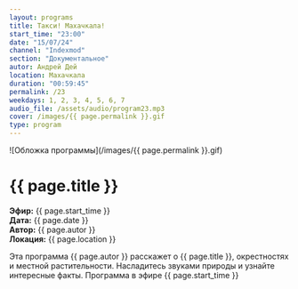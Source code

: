 ```yaml
---
layout: programs
title: Такси! Махачкала!
start_time: "23:00"
date: "15/07/24"
channel: "Indexmod"
section: "Документальное"
autor: Андрей Дей
location: Махачкала
duration: "00:59:45"
permalink: /23
weekdays: 1, 2, 3, 4, 5, 6, 7
audio_file: /assets/audio/program23.mp3
cover: /images/{{ page.permalink }}.gif
type: program
---
```


![Обложка программы](/images/{{ page.permalink }}.gif)

# {{ page.title }}

**Эфир:** {{ page.start_time }}  
**Дата:** {{ page.date }}  
**Автор:** {{ page.autor }}  
**Локация:** {{ page.location }}

Эта программа {{ page.autor }} расскажет о {{ page.title }}, окрестностях и местной растительности. Насладитесь звуками природы и узнайте интересные факты. Программа в эфире {{ page.start_time }}

<p><audio id="audio-player">
  <source src="{{ page.audio_file }}" type="audio/mpeg">
  Ваш браузер не поддерживает воспроизведение аудио.
</audio></p>
